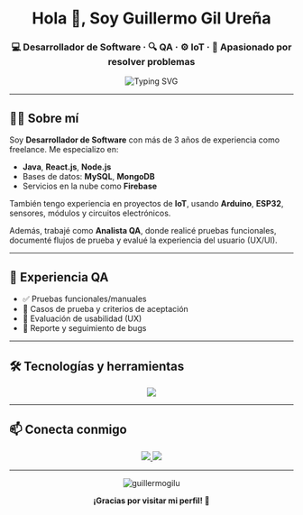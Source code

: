 <h1 align="center">Hola 👋, Soy Guillermo Gil Ureña</h1>
<h3 align="center">💻 Desarrollador de Software · 🔍 QA · ⚙️ IoT · 🚀 Apasionado por resolver problemas</h3>

<p align="center">
  <img src="https://readme-typing-svg.demolab.com?font=Fira+Code&duration=2500&pause=1000&color=00F79D&center=true&vCenter=true&width=600&height=60&lines=Java+%7C+React+%7C+Node.js+%7C+SQL+%7C+IoT+%7C+UX%2FUI+%7C+QA+Testing;Siempre+aprendiendo+y+buscando+nuevos+retos+💪;ARAYUTO!!!+🔥" alt="Typing SVG" />
</p>

---

## 🧑‍💻 Sobre mí

Soy **Desarrollador de Software** con más de 3 años de experiencia como freelance. Me especializo en:

- **Java**, **React.js**, **Node.js**
- Bases de datos: **MySQL**, **MongoDB**
- Servicios en la nube como **Firebase**

También tengo experiencia en proyectos de **IoT**, usando **Arduino**, **ESP32**, sensores, módulos y circuitos electrónicos.

Además, trabajé como **Analista QA**, donde realicé pruebas funcionales, documenté flujos de prueba y evalué la experiencia del usuario (UX/UI).

---

## 🔎 Experiencia QA

- ✅ Pruebas funcionales/manuales
- 🧪 Casos de prueba y criterios de aceptación
- 🧠 Evaluación de usabilidad (UX)
- 🐞 Reporte y seguimiento de bugs

---

## 🛠️ Tecnologías y herramientas

<p align="center">
  <img src="https://skillicons.dev/icons?i=java,js,ts,nodejs,react,mysql,mongodb,html,css,tailwind,bootstrap,git,firebase,figma,postman,arduino,linux" />
</p>

---

## 📫 Conecta conmigo

<p align="center">
  <a href="https://www.linkedin.com/in/guillermogilurena/" target="_blank">
    <img src="https://img.shields.io/badge/LinkedIn-blue?logo=linkedin&style=for-the-badge" />
  </a>
  <a href="mailto:guillermogil.dev@gmail.com" target="_blank">
    <img src="https://img.shields.io/badge/Gmail-red?logo=gmail&style=for-the-badge" />
  </a>
</p>

---

<p align="center">
  <img src="https://komarev.com/ghpvc/?username=guillermogilu&label=Visitas&color=0e75b6&style=flat" alt="guillermogilu" />
</p>

<p align="center">
  <b>¡Gracias por visitar mi perfil! 🚀</b><br/>
</p>
